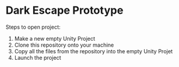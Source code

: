 # Dark Escape Prototype

Steps to open project:

1. Make a new empty Unity Project
2. Clone this repository onto your machine
3. Copy all the files from the repository into the empty Unity Projet
4. Launch the project
